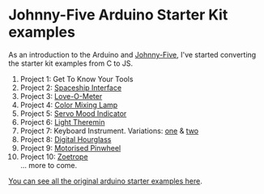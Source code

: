 # Johnny-Five Arduino Starter Kit examples

As an introduction to the Arduino and [Johnny-Five](https://github.com/rwaldron/johnny-five), I've started converting the starter kit examples from C to JS.

1. Project 1: Get To Know Your Tools
2. Project 2: [Spaceship Interface](./spaceship-interface.js)
3. Project 3: [Love-O-Meter](./love-o-meter.js)
4. Project 4: [Color Mixing Lamp](color-mixing-lamp.js)
5. Project 5: [Servo Mood Indicator](./mood-indicator.js)
6. Project 6: [Light Theremin](./light-theremin.js)
7. Project 7: Keyboard Instrument. Variations: [ one](./keyboard-instrument-1.js) & [ two](./keyboard-instrument-2.js)
8. Project 8: [Digital Hourglass](./digital-hourglass.js)
9. Project 9: [Motorised Pinwheel](./motorised-pinwheel.js)
10. Project 10: [Zoetrope](./zoetrope.js)  
... more to come.

[You can see all the original arduino starter examples here](https://github.com/arduino/Arduino/tree/master/build/shared/examples/10.StarterKit).
